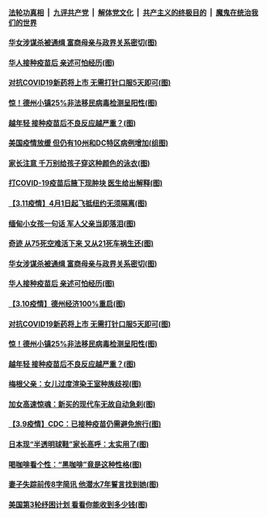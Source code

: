 ####  [法轮功真相](../../../../basic/blob/master/README.md?t=03121231) &nbsp;|&nbsp; [九评共产党](../../../../9ping.md/blob/master/README.md?t=03121231) &nbsp;|&nbsp; [解体党文化](../../../../jtdwh.md/blob/master/README.md?t=03121231)  &nbsp;|&nbsp; [共产主义的终极目的](../../../../gczydzjmd.md/blob/master/README.md?t=03121231) &nbsp;|&nbsp; [魔鬼在统治我们的世界](../../../../mgztzwmdsj.md/blob/master/README.md?t=03121231) 

#### [华女涉谋杀被通缉 富商母亲与政界关系密切(图)](../pages/p3/965224.md?t=03121231) 

#### [华人接种疫苗后 亲述可怕经历(图)](../pages/p3/965218.md?t=03121231) 


#### [对抗COVID19新药将上市 无需打针口服5天即可(图)](../pages/p3/965130.md?t=03121231) 

#### [惊！德州小镇25%非法移民病毒检测呈阳性(图)](../pages/p3/965112.md?t=03121231) 

#### [越年轻 接种疫苗后不良反应越严重？(图)](../pages/p3/965110.md?t=03121231) 

#### [美国疫情放缓 但仍有10州和DC特区病例增加(组图)](../pages/p3/965287.md?t=03121231) 

#### [家长注意 千万别给孩子穿这种颜色的泳衣(图)](../pages/p3/965274.md?t=03121231) 

#### [打COVID-19疫苗后腋下现肿块 医生给出解释(图)](../pages/p3/965265.md?t=03121231) 

#### [【3.11疫情】4月1日起飞抵纽约无须隔离(图)](../pages/p3/965259.md?t=03121231) 

#### [缅甸小女孩一句话 军人父亲当即落泪(图)](../pages/p3/965247.md?t=03121231) 

#### [奇迹 从75死空难活下来 又从21死车祸生还(图)](../pages/p3/965244.md?t=03121231) 

#### [华女涉谋杀被通缉 富商母亲与政界关系密切(图)](../pages/p3/965224.md?t=03121231) 

#### [华人接种疫苗后 亲述可怕经历(图)](../pages/p3/965218.md?t=03121231) 

#### [【3.10疫情】德州经济100%重启(图)](../pages/p3/965162.md?t=03121231) 


#### [对抗COVID19新药将上市 无需打针口服5天即可(图)](../pages/p3/965130.md?t=03121231) 

#### [惊！德州小镇25%非法移民病毒检测呈阳性(图)](../pages/p3/965112.md?t=03121231) 

#### [越年轻 接种疫苗后不良反应越严重？(图)](../pages/p3/965110.md?t=03121231) 

#### [梅根父亲：女儿过度渲染王室种族歧视(图)](../pages/p3/965106.md?t=03121231) 

#### [加女高速惊魂：新买的现代车无故自动急刹(图)](../pages/p3/965037.md?t=03121231) 

#### [【3.9疫情】CDC：已接种疫苗仍需避免旅行(图)](../pages/p3/965034.md?t=03121231) 

#### [日本现“半透明球鞋”家长高呼：太实用了(图)](../pages/p3/965019.md?t=03121231) 

#### [喝咖啡看个性：“黑咖啡”竟是这种性格(图)](../pages/p3/965015.md?t=03121231) 

#### [妻子失踪前传8字简讯 他潜水7年誓言找到她(图)](../pages/p3/965011.md?t=03121231) 

#### [美国第3轮纾困计划 看看你能收到多少钱(图)](../pages/p3/965003.md?t=03121231) 

